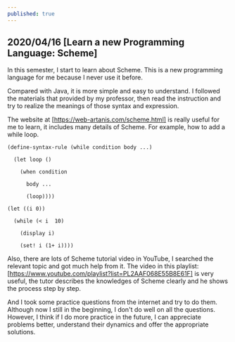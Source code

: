 ```yaml
---
published: true
---
```

## 2020/04/16 [Learn a new Programming Language: Scheme]

In this semester, I start to learn about Scheme. This is a new programming language for me because I never use it before. 

Compared with Java, it is more simple and easy to understand. I followed the materials that provided by my professor, then read the instruction and try to realize the meanings of those syntax and expression.

The website at [https://web-artanis.com/scheme.html] is really useful for me to learn, it includes many details of Scheme. For example, how to add a while loop.


    (define-syntax-rule (while condition body ...)

      (let loop ()
    
        (when condition
    
          body ...
      
          (loop))))

    (let ((i 0))

      (while (< i  10)
  
        (display i)
    
        (set! i (1+ i))))
    

Also, there are lots of Scheme tutorial video in YouTube, I searched the relevant topic and got much help from it. The video in this playlist: [https://www.youtube.com/playlist?list=PL2AAF068E55B8E61F] is very useful, the tutor describes the knowledges of Scheme clearly and he shows the process step by step.

And I took some practice questions from the internet and try to do them. Although now I still in the beginning, I don't do well on all the questions. However, I think if I do more practice in the future, I can appreciate problems better, understand their dynamics and offer the appropriate solutions.
